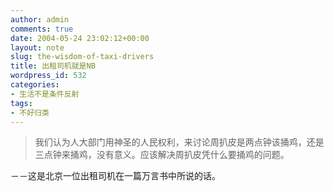 ```yaml
---
author: admin
comments: true
date: 2004-05-24 23:02:12+00:00
layout: note
slug: the-wisdom-of-taxi-drivers
title: 出租司机就是NB
wordpress_id: 532
categories:
- 生活不是条件反射
tags:
- 不好归类
---
```






<blockquote>我们认为人大部门用神圣的人民权利，来讨论周扒皮是两点钟该捅鸡，还是三点钟来捅鸡，没有意义。应该解决周扒皮凭什么要捅鸡的问题。</blockquote>




－－这是北京一位出租司机在一篇万言书中所说的话。
